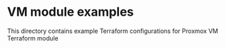 # VM module examples 
This directory contains example Terraform configurations for Proxmox VM Terraform module